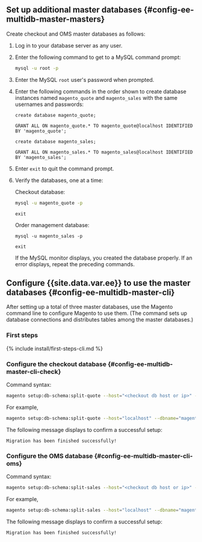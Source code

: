 ## Set up additional master databases {#config-ee-multidb-master-masters}

Create checkout and OMS master databases as follows:

1.	Log in to your database server as any user.
2.	Enter the following command to get to a MySQL command prompt:

    ```bash
    mysql -u root -p
    ```

3.	Enter the MySQL `root` user's password when prompted.
4.	Enter the following commands in the order shown to create database instances named `magento_quote` and `magento_sales` with the same usernames and passwords:

    ```shell
    create database magento_quote;
    ```

    ```shell
    GRANT ALL ON magento_quote.* TO magento_quote@localhost IDENTIFIED BY 'magento_quote';
    ```

    ```shell
    create database magento_sales;
    ```

    ```shell
    GRANT ALL ON magento_sales.* TO magento_sales@localhost IDENTIFIED BY 'magento_sales';
    ```

5.	Enter `exit` to quit the command prompt.

6.	Verify the databases, one at a time:

    Checkout database:

    ```bash
    mysql -u magento_quote -p
    ```

    ```shell
    exit
    ```

    Order management database:

    ```shell
    mysql -u magento_sales -p
    ```

    ```shell
    exit
    ```

    If the MySQL monitor displays, you created the database properly. If an error displays, repeat the preceding commands.

## Configure {{site.data.var.ee}} to use the master databases {#config-ee-multidb-master-cli}

After setting up a total of three master databases, use the Magento command line to configure Magento to use them. (The command sets up database connections and distributes tables among the master databases.)

### First steps

{% include install/first-steps-cli.md %}

### Configure the checkout database   {#config-ee-multidb-master-cli-check}

Command syntax:

```bash
magento setup:db-schema:split-quote --host="<checkout db host or ip>" --dbname="<name>" --username="<checkout db username>" --password="<password>"
```

For example,

```bash
magento setup:db-schema:split-quote --host="localhost" --dbname="magento_quote" --username="magento_quote" --password="magento_quote"
```

The following message displays to confirm a successful setup:

```terminal
Migration has been finished successfully!
```

### Configure the OMS database   {#config-ee-multidb-master-cli-oms}

Command syntax:

```bash
magento setup:db-schema:split-sales --host="<checkout db host or ip>" --dbname="<name>" --username="<checkout db username>" --password="<password>"
```

For example,

```bash
magento setup:db-schema:split-sales --host="localhost" --dbname="magento_sales" --username="magento_sales" --password="magento_sales"
```

The following message displays to confirm a successful setup:

```terminal
Migration has been finished successfully!
```
